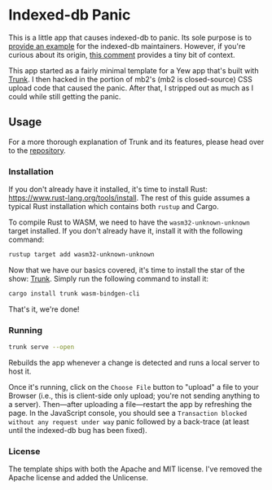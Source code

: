 # Indexed-db Panic

This is a little app that causes indexed-db to panic.  Its sole
purpose is to [provide an
example](https://github.com/ctm/mb2-doc/issues/1636) for the
indexed-db maintainers. However, if you're curious about its origin,
[this
comment](https://github.com/ctm/mb2-doc/issues/1632#issuecomment-3039775943)
provides a tiny bit of context.

This app started as a fairly minimal template for a Yew app that's
built with [Trunk]. I then hacked in the portion of mb2's (mb2 is
closed-source) CSS upload code that caused the panic. After that, I
stripped out as much as I could while still getting the panic.

## Usage

For a more thorough explanation of Trunk and its features, please head over to the [repository][trunk].

### Installation

If you don't already have it installed, it's time to install Rust: <https://www.rust-lang.org/tools/install>.
The rest of this guide assumes a typical Rust installation which contains both `rustup` and Cargo.

To compile Rust to WASM, we need to have the `wasm32-unknown-unknown` target installed.
If you don't already have it, install it with the following command:

```bash
rustup target add wasm32-unknown-unknown
```

Now that we have our basics covered, it's time to install the star of the show: [Trunk].
Simply run the following command to install it:

```bash
cargo install trunk wasm-bindgen-cli
```

That's it, we're done!

### Running

```bash
trunk serve --open
```

Rebuilds the app whenever a change is detected and runs a local server to host it.

Once it's running, click on the `Choose File` button to "upload" a
file to your Browser (i.e., this is client-side only upload; you're
not sending anything to a server).  Then&mdash;after uploading a
file&mdash;restart the app by refreshing the page. In the JavaScript
console, you should see a `Transaction blocked without any request
under way` panic followed by a back-trace (at least until the
indexed-db bug has been fixed).

### License

The template ships with both the Apache and MIT license. I've removed the Apache
license and added the Unlicense.

[trunk]: https://github.com/thedodd/trunk

